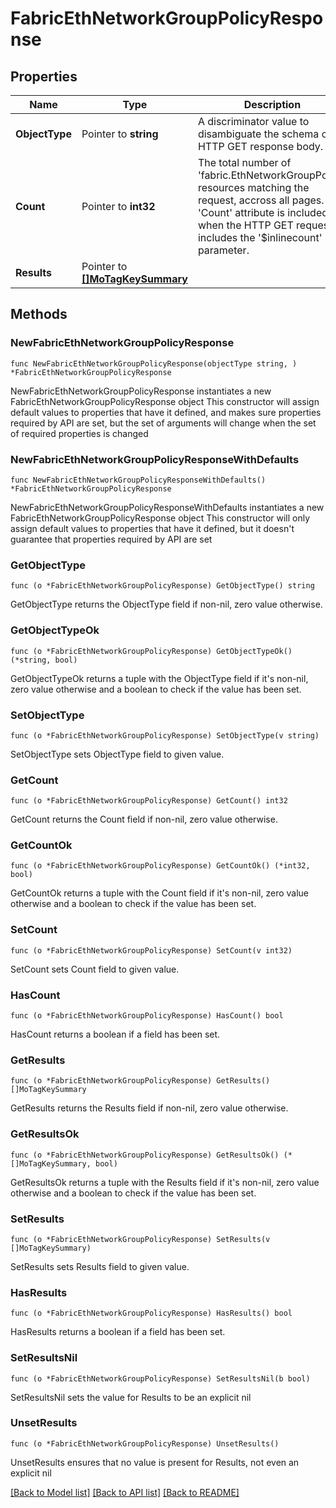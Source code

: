# FabricEthNetworkGroupPolicyResponse

## Properties

Name | Type | Description | Notes
------------ | ------------- | ------------- | -------------
**ObjectType** | Pointer to **string** | A discriminator value to disambiguate the schema of a HTTP GET response body. | 
**Count** | Pointer to **int32** | The total number of &#39;fabric.EthNetworkGroupPolicy&#39; resources matching the request, accross all pages. The &#39;Count&#39; attribute is included when the HTTP GET request includes the &#39;$inlinecount&#39; parameter. | [optional] 
**Results** | Pointer to [**[]MoTagKeySummary**](MoTagKeySummary.md) |  | [optional] 

## Methods

### NewFabricEthNetworkGroupPolicyResponse

`func NewFabricEthNetworkGroupPolicyResponse(objectType string, ) *FabricEthNetworkGroupPolicyResponse`

NewFabricEthNetworkGroupPolicyResponse instantiates a new FabricEthNetworkGroupPolicyResponse object
This constructor will assign default values to properties that have it defined,
and makes sure properties required by API are set, but the set of arguments
will change when the set of required properties is changed

### NewFabricEthNetworkGroupPolicyResponseWithDefaults

`func NewFabricEthNetworkGroupPolicyResponseWithDefaults() *FabricEthNetworkGroupPolicyResponse`

NewFabricEthNetworkGroupPolicyResponseWithDefaults instantiates a new FabricEthNetworkGroupPolicyResponse object
This constructor will only assign default values to properties that have it defined,
but it doesn't guarantee that properties required by API are set

### GetObjectType

`func (o *FabricEthNetworkGroupPolicyResponse) GetObjectType() string`

GetObjectType returns the ObjectType field if non-nil, zero value otherwise.

### GetObjectTypeOk

`func (o *FabricEthNetworkGroupPolicyResponse) GetObjectTypeOk() (*string, bool)`

GetObjectTypeOk returns a tuple with the ObjectType field if it's non-nil, zero value otherwise
and a boolean to check if the value has been set.

### SetObjectType

`func (o *FabricEthNetworkGroupPolicyResponse) SetObjectType(v string)`

SetObjectType sets ObjectType field to given value.


### GetCount

`func (o *FabricEthNetworkGroupPolicyResponse) GetCount() int32`

GetCount returns the Count field if non-nil, zero value otherwise.

### GetCountOk

`func (o *FabricEthNetworkGroupPolicyResponse) GetCountOk() (*int32, bool)`

GetCountOk returns a tuple with the Count field if it's non-nil, zero value otherwise
and a boolean to check if the value has been set.

### SetCount

`func (o *FabricEthNetworkGroupPolicyResponse) SetCount(v int32)`

SetCount sets Count field to given value.

### HasCount

`func (o *FabricEthNetworkGroupPolicyResponse) HasCount() bool`

HasCount returns a boolean if a field has been set.

### GetResults

`func (o *FabricEthNetworkGroupPolicyResponse) GetResults() []MoTagKeySummary`

GetResults returns the Results field if non-nil, zero value otherwise.

### GetResultsOk

`func (o *FabricEthNetworkGroupPolicyResponse) GetResultsOk() (*[]MoTagKeySummary, bool)`

GetResultsOk returns a tuple with the Results field if it's non-nil, zero value otherwise
and a boolean to check if the value has been set.

### SetResults

`func (o *FabricEthNetworkGroupPolicyResponse) SetResults(v []MoTagKeySummary)`

SetResults sets Results field to given value.

### HasResults

`func (o *FabricEthNetworkGroupPolicyResponse) HasResults() bool`

HasResults returns a boolean if a field has been set.

### SetResultsNil

`func (o *FabricEthNetworkGroupPolicyResponse) SetResultsNil(b bool)`

 SetResultsNil sets the value for Results to be an explicit nil

### UnsetResults
`func (o *FabricEthNetworkGroupPolicyResponse) UnsetResults()`

UnsetResults ensures that no value is present for Results, not even an explicit nil

[[Back to Model list]](../README.md#documentation-for-models) [[Back to API list]](../README.md#documentation-for-api-endpoints) [[Back to README]](../README.md)


